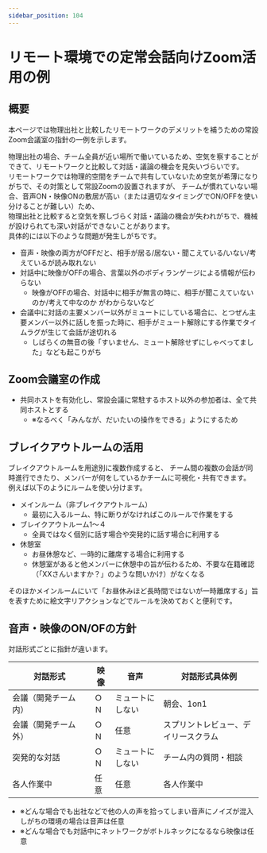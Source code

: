 ```yaml
---
sidebar_position: 104
---
```


# リモート環境での定常会話向けZoom活用の例

## 概要

本ページでは物理出社と比較したリモートワークのデメリットを補うための常設Zoom会議室の指針の一例を示します。

物理出社の場合、チーム全員が近い場所で働いているため、空気を察することができて、リモートワークと比較して対話・議論の機会を見失いづらいです。  
リモートワークでは物理的空間をチームで共有していないため空気が希薄になりがちで、その対策として常設Zoomの設置されますが、
チームが慣れていない場合、音声ON・映像ONの敷居が高い（または適切なタイミングでON/OFFを使い分けることが難しい）ため、  
物理出社と比較すると空気を察しづらく対話・議論の機会が失われがちで、機械が設けられても深い対話ができないことがあります。  
具体的には以下のような問題が発生しがちです。

- 音声・映像の両方がOFFだと、相手が居る/居ない・聞こえている/いない/考えているが読み取れない
- 対話中に映像がOFFの場合、言葉以外のボディランゲージによる情報が伝わらない
  - 映像がOFFの場合、対話中に相手が無言の時に、相手が聞こえていないのか/考えて中なのか がわからないなど
- 会議中に対話の主要メンバー以外がミュートにしている場合に、とつぜん主要メンバー以外に話しを振った時に、相手がミュート解除にする作業でタイムラグが生じて会話が途切れる
  - しばらくの無音の後「すいません、ミュート解除せずにしゃべってました」なども起こりがち

## Zoom会議室の作成

- 共同ホストを有効化し、常設会議に常駐するホスト以外の参加者は、全て共同ホストとする
  - ※なるべく「みんなが、だいたいの操作をできる」ようにするため

## ブレイクアウトルームの活用

ブレイクアウトルームを用途別に複数作成すると、
チーム間の複数の会話が同時進行できたり、メンバーが何をしているかチームに可視化・共有できます。  
例えば以下のようにルームを使い分けます。

- メインルーム（非ブレイクアウトルーム）
  - 最初に入るルーム、特に断りがなければこのルールで作業をする
- ブレイクアウトルーム1～４
  - 全員ではなく個別に話す場合や突発的に話す場合に利用する
- 休憩室
  - お昼休憩など、一時的に離席する場合に利用する
  - 休憩室があると他メンバーに休憩中の旨が伝わるため、不要な在籍確認（「XXさんいますか？」のような問いかけ）がなくなる

そのほかメインルームにいて「お昼休みほど長時間ではないが一時離席する」旨を表すために絵文字リアクションなどでルールを決めておくと便利です。

## 音声・映像のON/OFの方針

対話形式ごとに指針が違います。

|対話形式|映像|音声|対話形式具体例|
|-|-|-|-|
|会議（開発チーム内）　| ＯＮ | ミュートにしない | 朝会、1on1  |
|会議（開発チーム外）　| ＯＮ | 任意 | スプリントレビュー、デイリースクラム |
|突発的な対話　　　　　| ＯＮ | ミュートにしない | チーム内の質問・相談 |
|各人作業中　　　　　　| 任意 | 任意 | 各人作業中 |

- ※どんな場合でも出社などで他の人の声を拾ってしまい音声にノイズが混入しがちの環境の場合は音声は任意
- ※どんな場合でも対話中にネットワークがボトルネックになるなら映像は任意
